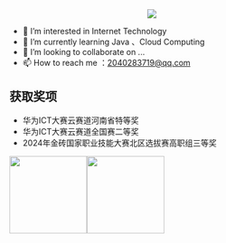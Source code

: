   <!-- dynamic typing effect 动态打字效果 -->
  <div align="center">
    <a href="https://www.baolong.icu/">
      <img src="https://readme-typing-svg.demolab.com?font=Fira+Code&pause=1000&width=435&lines=Hi 👋, I'm Ming Fan!&center=true&size=27&color=black" />
    </a>
  </div>
  
- 👀 I’m interested in Internet Technology
- 🌱 I’m currently learning Java 、Cloud Computing
- 💞️ I’m looking to collaborate on ...
- 📫 How to reach me ：2040283719@qq.com

## 获取奖项
- 华为ICT大赛云赛道河南省特等奖
- 华为ICT大赛云赛道全国赛二等奖
- 2024年金砖国家职业技能大赛北区选拔赛高职组三等奖

<img align="" height="137px" src="https://github-readme-stats.vercel.app/api?username=mingfanbufan&hide_title=true&hide_border=true&show_icons=true&include_all_commits=true&line_height=21&bg_color=0,EC6C6C,FFD479,FFFC79,73FA79&theme=graywhite&locale=cn"/><img align="" height="137px" src="https://github-readme-stats.vercel.app/api/top-langs/?username=mingfanbufan&hide_title=true&hide_border=true&layout=compact&bg_color=0,73FA79,73FDFF,D783FF&theme=graywhite&locale=cn"/>

<!---
zzm20040219/zzm20040219 is a ✨ special ✨ repository because its `README.md` (this file) appears on your GitHub profile.
You can click the Preview link to take a look at your changes.
--->
